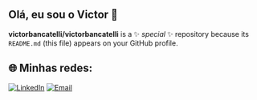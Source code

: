 ## Olá, eu sou o Victor 👋

**victorbancatelli/victorbancatelli** is a ✨ _special_ ✨ repository because its `README.md` (this file) appears on your GitHub profile.

## 🌐 Minhas redes:

[![LinkedIn](https://img.shields.io/badge/-LinkedIn-0077B5?style=for-the-badge&logo=linkedin&logoColor=white)]([www.linkedin.com/in/victor-bancatelli](https://www.linkedin.com/in/victor-bancatelli/))
[![Email](https://img.shields.io/badge/-Email-D14836?style=for-the-badge&logo=gmail&logoColor=white)](mailto:victorbancatelli@gmail.com)
